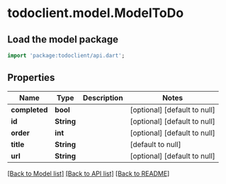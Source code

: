 # todoclient.model.ModelToDo

## Load the model package
```dart
import 'package:todoclient/api.dart';
```

## Properties
Name | Type | Description | Notes
------------ | ------------- | ------------- | -------------
**completed** | **bool** |  | [optional] [default to null]
**id** | **String** |  | [optional] [default to null]
**order** | **int** |  | [optional] [default to null]
**title** | **String** |  | [default to null]
**url** | **String** |  | [optional] [default to null]

[[Back to Model list]](../README.md#documentation-for-models) [[Back to API list]](../README.md#documentation-for-api-endpoints) [[Back to README]](../README.md)


